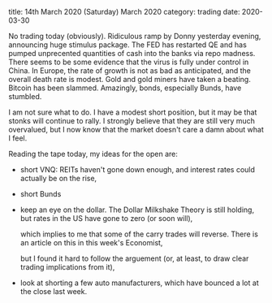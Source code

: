 title:  14th March 2020 \(Saturday\) March 2020
category: trading
date: 2020-03-30

No trading today \(obviously\). Ridiculous ramp by Donny yesterday evening, announcing huge stimulus package. The FED has restarted QE and has pumped unprecented quantities of cash into the banks via repo madness. There seems to be some evidence that the virus is fully under control in China. In Europe, the rate of growth is not as bad as anticipated, and the overall death rate is modest. Gold and gold miners have taken a beating. Bitcoin has been slammed. Amazingly, bonds, especially Bunds, have stumbled.

I am not sure what to do. I have a modest short position, but it may be that stonks will continue to rally. I strongly believe that they are still very much overvalued, but I now know that the market doesn't care a damn about what I feel.

Reading the tape today, my ideas for the open are:

* short VNQ: REITs haven't gone down enough, and interest rates could actually be on the rise,
* short Bunds
* keep an eye on the dollar. The Dollar Milkshake Theory is still holding, but rates in the US have gone to zero \(or soon will\),

  which implies to me that some of the carry trades will reverse. There is an article on this in this week's Economist,

  but I found it hard to follow the arguement \(or, at least, to draw clear trading implications from it\),

* look at shorting a few auto manufacturers, which have bounced a lot at the close last week.

